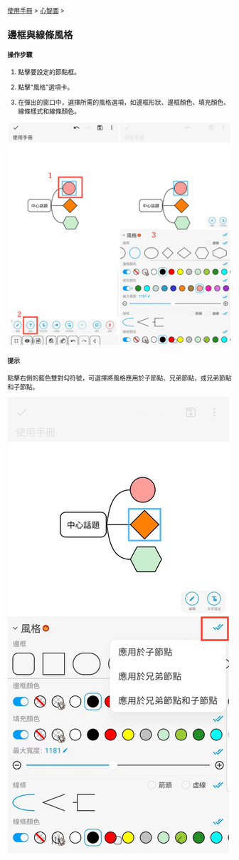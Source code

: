 [使用手冊](/dragonnest/drawnote/manual/zh-tw) > [心智圖](/dragonnest/drawnote/manual/zh-tw/mind_mapping) >

邊框與線條風格
---
#### 操作步驟

1. 點擊要設定的節點框。

2. 點擊“風格”選項卡。

3. 在彈出的窗口中，選擇所需的風格選項，如邊框形狀、邊框顏色、填充顏色、線條樣式和線條顏色。

![](imgs/border_and_line_style.png)

#### 提示

點擊右側的藍色雙對勾符號，可選擇將風格應用於子節點、兄弟節點，或兄弟節點和子節點。

![](imgs/border_and_line_style1.png)